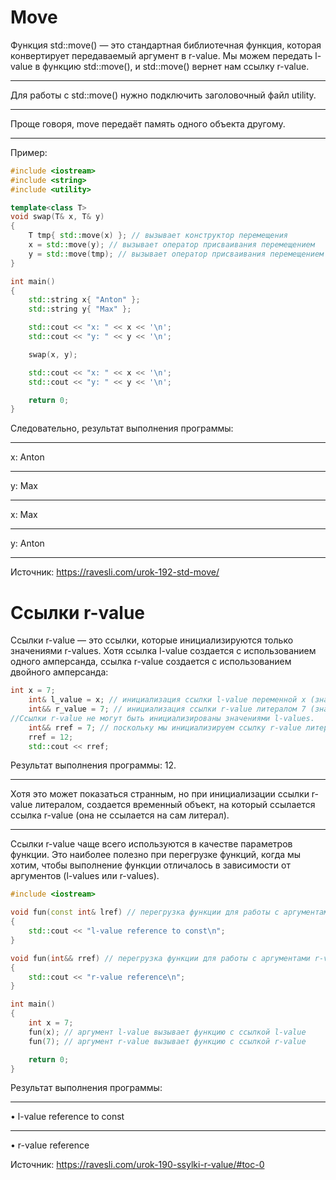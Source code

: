 # Move
Функция std::move() — это стандартная библиотечная функция, которая конвертирует передаваемый аргумент в r-value. Мы можем передать l-value в функцию std::move(), и std::move() вернет нам ссылку r-value. 
***
Для работы с std::move() нужно подключить заголовочный файл utility.
***
Проще говоря, move передаёт память одного объекта другому.
***
Пример:
```c++
#include <iostream>
#include <string>
#include <utility>

template<class T>
void swap(T& x, T& y)
{
	T tmp{ std::move(x) }; // вызывает конструктор перемещения
	x = std::move(y); // вызывает оператор присваивания перемещением
	y = std::move(tmp); // вызывает оператор присваивания перемещением
}

int main()
{
	std::string x{ "Anton" };
	std::string y{ "Max" };

	std::cout << "x: " << x << '\n';
	std::cout << "y: " << y << '\n';

	swap(x, y);

	std::cout << "x: " << x << '\n';
	std::cout << "y: " << y << '\n';

	return 0;
}
```
Следовательно, результат выполнения программы:
***
x: Anton
***
y: Max
***
x: Max
***
y: Anton
***
Источник: https://ravesli.com/urok-192-std-move/ 
 
# Ссылки r-value
Ссылки r-value — это ссылки, которые инициализируются только значениями r-values. Хотя ссылка l-value создается с использованием одного амперсанда, ссылка r-value создается с использованием двойного амперсанда:
```c++
int x = 7;
	int& l_value = x; // инициализация ссылки l-value переменной x (значение l-value)
	int&& r_value = 7; // инициализация ссылки r-value литералом 7 (значение r-value)
//Ссылки r-value не могут быть инициализированы значениями l-values.
    int&& rref = 7; // поскольку мы инициализируем ссылку r-value литералом 7, то создается временный объект со значением 7, на который указывает ссылка r-value
    rref = 12;
    std::cout << rref;
```
Результат выполнения программы: 12.
***
Хотя это может показаться странным, но при инициализации ссылки r-value литералом, создается временный объект, на который ссылается ссылка r-value (она не ссылается на сам литерал).
***
Ссылки r-value чаще всего используются в качестве параметров функции. Это наиболее полезно при перегрузке функций, когда мы хотим, чтобы выполнение функции отличалось в зависимости от аргументов (l-values или r-values).

```c++
#include <iostream>

void fun(const int& lref) // перегрузка функции для работы с аргументами l-values
{
	std::cout << "l-value reference to const\n";
}

void fun(int&& rref) // перегрузка функции для работы с аргументами r-values
{
	std::cout << "r-value reference\n";
}

int main()
{
	int x = 7;
	fun(x); // аргумент l-value вызывает функцию с ссылкой l-value
	fun(7); // аргумент r-value вызывает функцию с ссылкой r-value

	return 0;
}
```
Результат выполнения программы:
***
•	l-value reference to const
***
•	r-value reference

Источник: https://ravesli.com/urok-190-ssylki-r-value/#toc-0 

